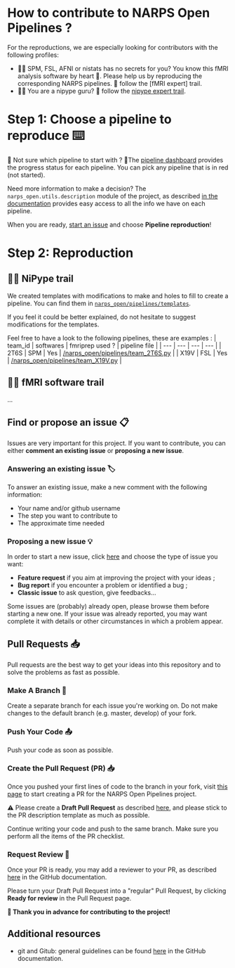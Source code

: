 # How to contribute to NARPS Open Pipelines ? 

For the reproductions, we are especially looking for contributors with the following profiles:
 - 👩‍🎤 SPM, FSL, AFNI or nistats has no secrets for you? You know this fMRI analysis software by heart 💓. Please help us by reproducing the corresponding NARPS pipelines. 👣 follow the [fMRI expert] trail.
 - 🧑‍🎤 You are a nipype guru? 👣 follow the [nipype expert trail](#-nipype-trail).

# Step 1: Choose a pipeline to reproduce :keyboard:
:thinking: Not sure which pipeline to start with ? 🚦The [pipeline dashboard](https://github.com/Inria-Empenn/narps_open_pipelines/wiki/pipeline_status) provides the progress status for each pipeline. You can pick any pipeline that is in red (not started).

Need more information to make a decision? The `narps_open.utils.description` module of the project, as described [in the documentation](/docs/description.md) provides easy access to all the info we have on each pipeline.

When you are ready, [start an issue](https://github.com/Inria-Empenn/narps_open_pipelines/issues/new/choose) and choose **Pipeline reproduction**!

# Step 2: Reproduction 

## 🧑‍🎤 NiPype trail

We created templates with modifications to make and holes to fill to create a pipeline. You can find them in [`narps_open/pipelines/templates`](/narps_open/pipelines/templates).

If you feel it could be better explained, do not hesitate to suggest modifications for the templates.

Feel free to have a look to the following pipelines, these are examples :
| team_id | softwares | fmriprep used ? | pipeline file |
| --- | --- | --- | --- |
| 2T6S | SPM | Yes | [/narps_open/pipelines/team_2T6S.py](/narps_open/pipelines/team_2T6S.py) |
| X19V | FSL | Yes | [/narps_open/pipelines/team_X19V.py](/narps_open/pipelines/team_2T6S.py) |

## 👩‍🎤 fMRI software trail

...

## Find or propose an issue :clipboard:
Issues are very important for this project. If you want to contribute, you can either **comment an existing issue** or **proposing a new issue**. 

### Answering an existing issue :label:
To answer an existing issue, make a new comment with the following information: 
  - Your name and/or github username
  - The step you want to contribute to 
  - The approximate time needed 

### Proposing a new issue :bulb:
In order to start a new issue, click [here](https://github.com/Inria-Empenn/narps_open_pipelines/issues/new/choose) and choose the type of issue you want:
  - **Feature request** if you aim at improving the project with your ideas ;
  - **Bug report** if you encounter a problem or identified a bug ;
  - **Classic issue** to ask question, give feedbacks...

Some issues are (probably) already open, please browse them before starting a new one. If your issue was already reported, you may want complete it with details or other circumstances in which a problem appear. 

## Pull Requests :inbox_tray:
Pull requests are the best way to get your ideas into this repository and to solve the problems as fast as possible.

### Make A Branch :deciduous_tree:
Create a separate branch for each issue you're working on. Do not make changes to the default branch (e.g. master, develop) of your fork.

### Push Your Code :outbox_tray:
Push your code as soon as possible.

### Create the Pull Request (PR) :inbox_tray:
Once you pushed your first lines of code to the branch in your fork, visit [this page](https://github.com/Inria-Empenn/narps_open_pipelines/pulls) to start creating a PR for the NARPS Open Pipelines project.

:warning: Please create a **Draft Pull Request** as described [here](https://docs.github.com/en/pull-requests/collaborating-with-pull-requests/proposing-changes-to-your-work-with-pull-requests/creating-a-pull-request-from-a-fork), and please stick to the PR description template as much as possible.

Continue writing your code and push to the same branch. Make sure you perform all the items of the PR checklist.

### Request Review :disguised_face:
Once your PR is ready, you may add a reviewer to your PR, as described [here](https://docs.github.com/en/pull-requests/collaborating-with-pull-requests/proposing-changes-to-your-work-with-pull-requests/requesting-a-pull-request-review) in the GitHub documentation.

Please turn your Draft Pull Request into a "regular" Pull Request, by clicking **Ready for review** in the Pull Request page.

**:wave: Thank you in advance for contributing to the project!**

## Additional resources

 - git and Gitub: general guidelines can be found [here](https://docs.github.com/en/get-started/quickstart/contributing-to-projects) in the GitHub documentation. 
